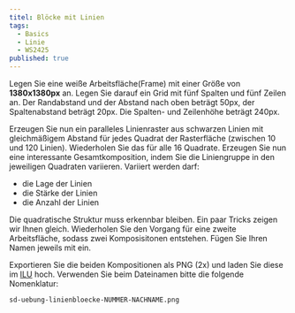 ```yaml
---
titel: Blöcke mit Linien
tags: 
  - Basics
  - Linie
  - WS2425
published: true
---
```


Legen Sie eine weiße Arbeitsfläche(Frame) mit einer Größe von **1380x1380px** an. Legen Sie darauf ein Grid mit fünf Spalten und fünf Zeilen an. Der Randabstand und der Abstand nach oben beträgt 50px, der Spaltenabstand beträgt 20px. Die Spalten- und Zeilenhöhe beträgt 240px.

Erzeugen Sie nun ein paralleles Linienraster aus schwarzen Linien mit gleichmäßigem Abstand für jedes Quadrat der Rasterfläche (zwischen 10 und 120 Linien). Wiederholen Sie das für alle 16 Quadrate. Erzeugen Sie nun eine interessante Gesamtkomposition, indem Sie die Liniengruppe in den jeweiligen Quadraten variieren. Variiert werden darf:
- die Lage der Linien
- die Stärke der Linien
- die Anzahl der Linien

Die quadratische Struktur muss erkennbar bleiben. Ein paar Tricks zeigen wir Ihnen gleich. Wiederholen Sie den Vorgang für eine zweite Arbeitsfläche, sodass zwei Komposisitonen entstehen. Fügen Sie Ihren Namen jeweils mit ein.

Exportieren Sie die beiden Kompositionen als PNG (2x) und laden Sie diese im [ILU](https://ilu.th-koeln.de/ilias.php?baseClass=ilExerciseHandlerGUI&ref_id=482917&cmd=showOverview) hoch. Verwenden Sie beim Dateinamen bitte die folgende Nomenklatur:

```sd-uebung-linienbloecke-NUMMER-NACHNAME.png```
